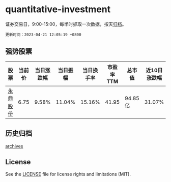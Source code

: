 # quantitative-investment

证券交易日，9:00-15:00，每半时抓取一次数据，按天[归档](archives)。

`更新时间：2023-04-21 12:05:19 +0800`

## 强势股票

|股票|当前价|当日涨跌幅|当日振幅|当日换手率|市盈率TTM|总市值|近10日涨跌幅|
|----|----|----|----|----|----|----|----|
|[永鼎股份](https://xueqiu.com/S/SH600105)|6.75|9.58%|11.04%|15.16%|41.95|94.85亿|31.07%|

## 历史归档

[archives](archives)

## License

See the [LICENSE](LICENSE) file for license rights and limitations (MIT).